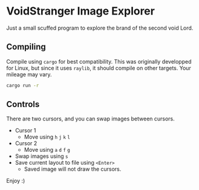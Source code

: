 # VoidStranger Image Explorer
Just a small scuffed program to explore the brand of the second void Lord.

## Compiling
Compile using `cargo` for best compatibility. This was originally developped
for Linux, but since it uses `raylib`, it should compile on other targets.
Your mileage may vary.
```bash
cargo run -r
```

## Controls
There are two cursors, and you can swap images between cursors.
- Cursor 1
    - Move using `h` `j` `k` `l`
- Cursor 2
    - Move using `a` `d` `f` `g`
- Swap images using `s`
- Save current layout to file using `<Enter>`
    - Saved image will not draw the cursors.


Enjoy :)
